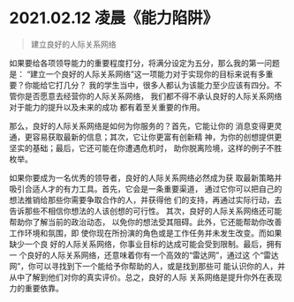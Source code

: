 # 2021.02.12 凌晨《能力陷阱》

> 建立良好的人际关系网络

如果要给各项领导能力的重要程度打分，将满分设定为五分，那么我的第一问题是：
“建立一个良好的人际关系网络”这一项能力对于实现你的目标来说有多重要？你能给它打几分？
我的学生当中，很多人都认为该能力至少应该有四分。不管你是否愿意去经营你的人际关系网络，
我们都不得不承认良好的人际关系网络对于能力的提升以及未来的成功
都有着至关重要的作用。

那么，良好的人际关系网络是如何为你服务的？首先，它能让你的
消息变得更灵通，更容易获取最新的信息；其次，它让你更富有创新精
神，为你的创想提供更坚实的基础；最后，它还可能在你遭遇危机时，
助你脱离险境，这样的例子不胜枚举。

如果你要成为一名优秀的领导者，良好的人际关系网络必然成为获
取最新策略并吸引合适人才的有力工具。首先，它会是一条重要渠道，
通过它你可以把自己的想法推销给那些你需要争取合作的人，并获得他
们的支持，再通过实际行动，去告诉那些不相信你想法的人该创想的可行性。
其次，良好的人际关系网络还可能帮助你了解当前的政治动态，
以免你的想法受其阻碍。此外，它还能帮助你改善工作环境和氛围，即
使你现在所扮演的角色或是工作任务并未发生改变。而如果缺少一个良
好的人际关系网络，你事业目标的达成可能会受到限制。最后，拥有一
个良好的人际关系网络，还意味着你有一个高效的“雷达网”，通过这
个“雷达网”，你可以寻找到下一个能给予你帮助的人，或是找到那些可
能认识你的人，并从中了解到他们对你的真实评价。总之，良好的人际
关系网络是提升你外在表现力的重要依靠。
